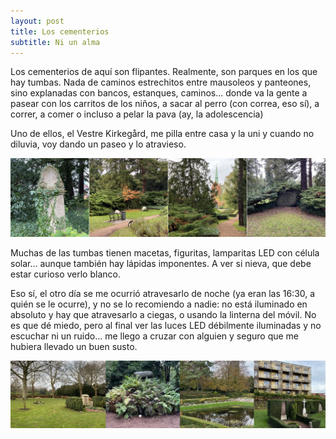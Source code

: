 ```yaml
---
layout: post
title: Los cementerios
subtitle: Ni un alma
---
```

Los cementerios de aquí son flipantes. Realmente, son parques en los que hay tumbas. Nada de caminos estrechitos entre mausoleos y panteones, sino explanadas con bancos, estanques, caminos... donde va la gente a pasear con los carritos de los niños, a sacar al perro (con correa, eso sí), a correr, a comer o incluso a pelar la pava (ay, la adolescencia)

Uno de ellos, el Vestre Kirkegård, me pilla entre casa y la uni y cuando no diluvia, voy dando un paseo y lo atravieso. 

[![Rascayú](/img/0032.JPG)](/img/0032.JPG)

Muchas de las tumbas tienen macetas, figuritas, lamparitas LED con célula solar... aunque también hay lápidas imponentes. A ver si nieva, que debe estar curioso verlo blanco. 

Eso sí, el otro día se me ocurrió atravesarlo de noche (ya eran las 16:30, a quién se le ocurre), y no se lo recomiendo a nadie: no está iluminado en absoluto y hay que atravesarlo a ciegas, o usando la linterna del móvil. No es que dé miedo, pero al final ver las luces LED débilmente iluminadas y no escuchar ni un ruido... me llego a cruzar con alguien y seguro que me hubiera llevado un buen susto.

[![Cuando mueras qué harás tú](/img/0033.JPG)](/img/0033.JPG)
